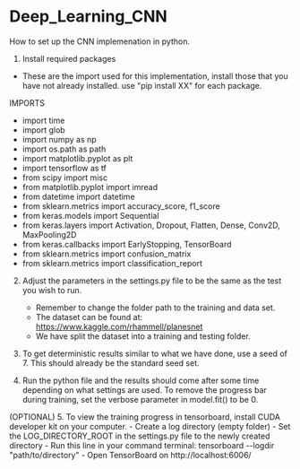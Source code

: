 # Deep_Learning_CNN

How to set up the CNN implemenation in python.

1. Install required packages

- These are the import used for this implementation, install those that you have not already installed. use "pip install XX" for each package.

IMPORTS
- import time
- import glob
- import numpy as np
- import os.path as path
- import matplotlib.pyplot as plt
- import tensorflow as tf
- from scipy import misc
- from matplotlib.pyplot import imread
- from datetime import datetime
- from sklearn.metrics import accuracy_score, f1_score
- from keras.models import Sequential
- from keras.layers import Activation, Dropout, Flatten, Dense, Conv2D, MaxPooling2D
- from keras.callbacks import EarlyStopping, TensorBoard
- from sklearn.metrics import confusion_matrix
- from sklearn.metrics import classification_report

2. Adjust the parameters in the settings.py file to be the same as the test you wish to run. 
   - Remember to change the folder path to the training and data set. 
   - The dataset can be found at: https://www.kaggle.com/rhammell/planesnet
   - We have split the dataset into a training and testing folder. 
   
3. To get deterministic results similar to what we have done, use a seed of 7. This should already be the standard seed set.

4. Run the python file and the results should come after some time depending on what settings are used. To remove the progress bar during training, set the verbose parameter in model.fit() to be 0.

(OPTIONAL)
5. To view the training progress in tensorboard, install CUDA developer kit on your computer.
    - Create a log directory (empty folder)
    - Set the LOG_DIRECTORY_ROOT in the settings.py file to the newly created directory
    - Run this line in your command terminal: tensorboard --logdir "path/to/directory"
    - Open TensorBoard on http://localhost:6006/
